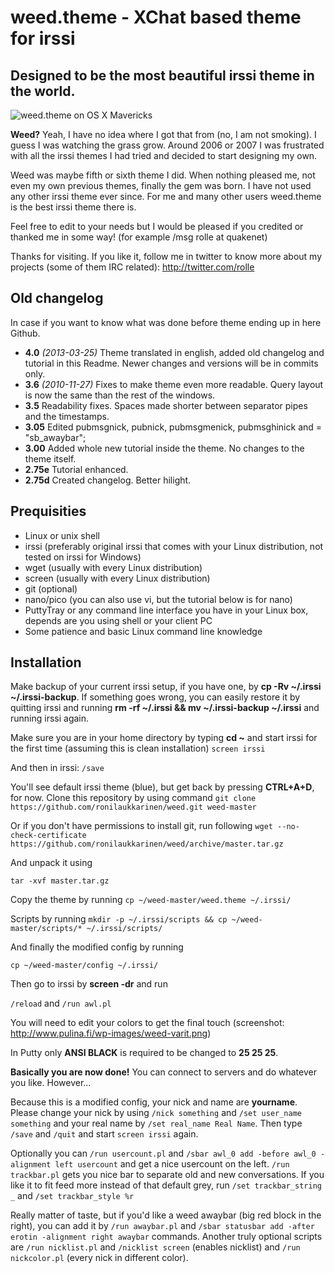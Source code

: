 weed.theme - XChat based theme for irssi
==============

Designed to be the most beautiful irssi theme in the world.
--------------

![weed.theme on OS X Mavericks](https://raw.githubusercontent.com/ronilaukkarinen/weed/master/screenshots/screenshot-mac.png "Screenshot")

**Weed?** Yeah, I have no idea where I got that from (no, I am not smoking). I guess I was watching the grass grow. Around 2006 or 2007 I was frustrated with all the irssi themes I had tried and decided to start designing my own. 

Weed was maybe fifth or sixth theme I did. When nothing pleased me, not even my own previous themes, finally the gem was born. I have not used any other irssi theme ever since. For me and many other users weed.theme is the best irssi theme there is.

Feel free to edit to your needs but I would be pleased if you credited or thanked me in some way! (for example /msg rolle at quakenet)

Thanks for visiting.
If you like it, follow me in twitter to know more about my projects (some of them IRC related): http://twitter.com/rolle

Old changelog
--------------

In case if you want to know what was done before theme ending up in here Github.

- **4.0** *(2013-03-25)* Theme translated in english, added old changelog and tutorial in this Readme. Newer changes and versions will be in commits only.
- **3.6** *(2010-11-27)* Fixes to make theme even more readable. Query layout is now the same than the rest of the windows.
- **3.5** Readability fixes. Spaces made shorter between separator pipes and the timestamps.
- **3.05** Edited pubmsgnick, pubnick, pubmsgmenick, pubmsghinick and = "sb_awaybar";
- **3.00** Added whole new tutorial inside the theme. No changes to the theme itself.
- **2.75e** Tutorial enhanced. 
- **2.75d** Created changelog. Better hilight.

Prequisities
--------------

- Linux or unix shell
- irssi (preferably original irssi that comes with your Linux distribution, not tested on irssi for Windows)
- wget (usually with every Linux distribution)
- screen (usually with every Linux distribution)
- git (optional)
- nano/pico (you can also use vi, but the tutorial below is for nano)
- PuttyTray or any command line interface you have in your Linux box, depends are you using shell or your client PC
- Some patience and basic Linux command line knowledge

Installation
--------------

Make backup of your current irssi setup, if you have one, by **cp -Rv ~/.irssi ~/.irssi-backup**. If something goes wrong, you can easily restore it by quitting irssi and running **rm -rf ~/.irssi && mv ~/.irssi-backup ~/.irssi** and running irssi again.

Make sure you are in your home directory by typing **cd ~** and start irssi for the first time (assuming this is clean installation)
`screen irssi`

And then in irssi:
`/save`

You'll see default irssi theme (blue), but get back by pressing **CTRL+A+D**, for now. Clone this repository by using command 
`git clone https://github.com/ronilaukkarinen/weed.git weed-master`

Or if you don't have permissions to install git, run following
`wget --no-check-certificate https://github.com/ronilaukkarinen/weed/archive/master.tar.gz`

And unpack it using

`tar -xvf master.tar.gz`

Copy the theme by running
`cp ~/weed-master/weed.theme ~/.irssi/`

Scripts by running
`mkdir -p ~/.irssi/scripts && cp ~/weed-master/scripts/* ~/.irssi/scripts/`

And finally the modified config by running 

`cp ~/weed-master/config ~/.irssi/`

Then go to irssi by **screen -dr** and run

`/reload` and `/run awl.pl`

You will need to edit your colors to get the final touch (screenshot: http://www.pulina.fi/wp-images/weed-varit.png)

In Putty only **ANSI BLACK** is required to be changed to **25 25 25**.

**Basically you are now done!** You can connect to servers and do whatever you like. However...

Because this is a modified config, your nick and name are **yourname**. Please change your nick by using `/nick something` and `/set user_name something` and your real name by `/set real_name Real Name`. Then type `/save` and `/quit` and start `screen irssi` again.

Optionally you can `/run usercount.pl` and `/sbar awl_0 add -before awl_0 -alignment left usercount` and get a nice usercount on the left.
`/run trackbar.pl` gets you nice bar to separate old and new conversations. If you like it to fit feed more instead of that default grey, run `/set trackbar_string _` and `/set trackbar_style %r`

Really matter of taste, but if you'd like a weed awaybar (big red block in the right), you can add it by `/run awaybar.pl` and `/sbar statusbar add -after erotin -alignment right awaybar` commands. Another truly optional scripts are `/run nicklist.pl` and `/nicklist screen` (enables nicklist) and `/run nickcolor.pl` (every nick in different color).
